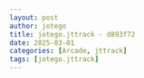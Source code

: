```yaml
---
layout: post
author: jotego
title: jotego.jttrack - d893f72
date: 2025-03-01
categories: [Arcade, jttrack]
tags: [jotego.jttrack]
---
```


